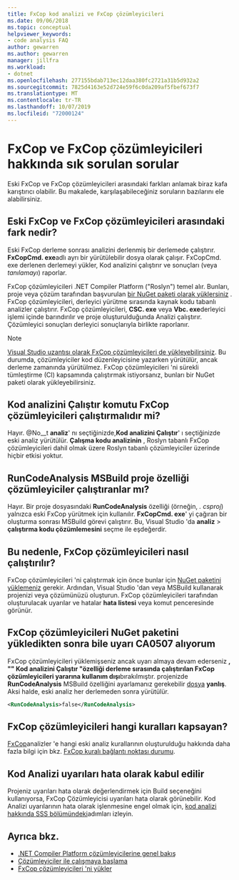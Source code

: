 ```yaml
---
title: FxCop kod analizi ve FxCop çözümleyicileri
ms.date: 09/06/2018
ms.topic: conceptual
helpviewer_keywords:
- code analysis FAQ
author: gewarren
ms.author: gewarren
manager: jillfra
ms.workload:
- dotnet
ms.openlocfilehash: 277155bdab713ec12daa380fc2721a31b5d932a2
ms.sourcegitcommit: 7825d4163e52d724e59f6c0da209af5fbef673f7
ms.translationtype: MT
ms.contentlocale: tr-TR
ms.lasthandoff: 10/07/2019
ms.locfileid: "72000124"
---
```

# <a name="frequently-asked-questions-about-fxcop-and-fxcop-analyzers"></a>FxCop ve FxCop çözümleyicileri hakkında sık sorulan sorular

Eski FxCop ve FxCop çözümleyicileri arasındaki farkları anlamak biraz kafa karıştırıcı olabilir. Bu makalede, karşılaşabileceğiniz soruların bazılarını ele alabilirsiniz.

## <a name="whats-the-difference-between-legacy-fxcop-and-fxcop-analyzers"></a>Eski FxCop ve FxCop çözümleyicileri arasındaki fark nedir?

Eski FxCop derleme sonrası analizini derlenmiş bir derlemede çalıştırır. **FxCopCmd. exe**adlı ayrı bir yürütülebilir dosya olarak çalışır. FxCopCmd. exe derlenen derlemeyi yükler, Kod analizini çalıştırır ve sonuçları (veya *tanılamayı*) raporlar.

FxCop çözümleyicileri .NET Compiler Platform ("Roslyn") temel alır. Bunları, proje veya çözüm tarafından başvurulan [bir NuGet paketi olarak yüklersiniz](install-fxcop-analyzers.md#nuget-package) . FxCop çözümleyicileri, derleyici yürütme sırasında kaynak kodu tabanlı analizler çalıştırır. FxCop çözümleyicileri, **CSC. exe** veya **Vbc. exe**derleyici işlemi içinde barındırılır ve proje oluşturulduğunda Analizi çalıştırır. Çözümleyici sonuçları derleyici sonuçlarıyla birlikte raporlanır.

> [!NOTE]
> [Visual Studio uzantısı olarak FxCop çözümleyicileri de yükleyebilirsiniz](install-fxcop-analyzers.md#vsix). Bu durumda, çözümleyiciler kod düzenleyicisine yazarken yürütülür, ancak derleme zamanında yürütülmez. FxCop çözümleyicileri 'ni sürekli tümleştirme (CI) kapsamında çalıştırmak istiyorsanız, bunları bir NuGet paketi olarak yükleyebilirsiniz.

## <a name="does-the-run-code-analysis-command-run-fxcop-analyzers"></a>Kod analizini Çalıştır komutu FxCop çözümleyicileri çalıştırmalıdır mi?

Hayır. @No__t **analiz**' nı seçtiğinizde,**Kod analizini Çalıştır**' ı seçtiğinizde eski analiz yürütülür. **Çalışma kodu analizinin** , Roslyn tabanlı FxCop çözümleyicileri dahil olmak üzere Roslyn tabanlı çözümleyiciler üzerinde hiçbir etkisi yoktur.

## <a name="does-the-runcodeanalysis-msbuild-project-property-run-analyzers"></a>RunCodeAnalysis MSBuild proje özelliği çözümleyiciler çalıştıranlar mı?

Hayır. Bir proje dosyasındaki **RunCodeAnalysis** özelliği (örneğin, *. csproj*) yalnızca eski FxCop yürütmek için kullanılır. **FxCopCmd. exe**' yi çağıran bir oluşturma sonrası MSBuild görevi çalıştırır. Bu, Visual Studio 'da **analiz** > **çalıştırma kodu çözümlemesini** seçme ile eşdeğerdir.

## <a name="so-how-do-i-run-fxcop-analyzers-then"></a>Bu nedenle, FxCop çözümleyicileri nasıl çalıştırılır?

FxCop çözümleyicileri 'ni çalıştırmak için önce bunlar için [NuGet paketini yüklemeniz](install-fxcop-analyzers.md) gerekir. Ardından, Visual Studio 'dan veya MSBuild kullanarak projenizi veya çözümünüzü oluşturun. FxCop çözümleyicileri tarafından oluşturulacak uyarılar ve hatalar **hata listesi** veya komut penceresinde görünür.

## <a name="i-get-warning-ca0507-even-after-ive-installed-the-fxcop-analyzers-nuget-package"></a>FxCop çözümleyicileri NuGet paketini yükledikten sonra bile uyarı CA0507 alıyorum

FxCop çözümleyicileri yüklemişseniz ancak uyarı almaya devam ederseniz **, "" Kod analizini Çalıştır "özelliği derleme sırasında çalıştırılan FxCop çözümleyicileri yararına kullanım dışı**bırakılmıştır. projenizde **RunCodeAnalysis** MSBuild özelliğini ayarlamanız gerekebilir [ dosya](../ide/solutions-and-projects-in-visual-studio.md#project-file) **yanlış**. Aksi halde, eski analiz her derlemeden sonra yürütülür.

```xml
<RunCodeAnalysis>false</RunCodeAnalysis>
```

## <a name="which-rules-have-been-ported-to-fxcop-analyzers"></a>FxCop çözümleyicileri hangi kuralları kapsayan?

[FxCop](install-fxcop-analyzers.md)analizler 'e hangi eski analiz kurallarının oluşturulduğu hakkında daha fazla bilgi için bkz. [FxCop kuralı bağlantı noktası durumu](fxcop-rule-port-status.md).

## <a name="code-analysis-warnings-are-treated-as-errors"></a>Kod Analizi uyarıları hata olarak kabul edilir

Projeniz uyarıları hata olarak değerlendirmek için Build seçeneğini kullanıyorsa, FxCop Çözümleyicisi uyarıları hata olarak görünebilir. Kod Analizi uyarılarının hata olarak işlenmesine engel olmak için, [kod analizi hakkında SSS bölümündeki](../code-quality/analyzers-faq.md#treat-warnings-as-errors)adımları izleyin.

## <a name="see-also"></a>Ayrıca bkz.

- [.NET Compiler Platform çözümleyicilerine genel bakış](roslyn-analyzers-overview.md)
- [Çözümleyiciler ile çalışmaya başlama](fxcop-analyzers.yml)
- [FxCop çözümleyicileri 'ni yükler](install-fxcop-analyzers.md)
